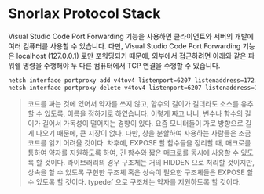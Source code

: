 Snorlax Protocol Stack
======================

<!-- 이 라이브러리는 그녀가 잘 사용하기를 바라면서 만들 것입니다. -->

Visual Studio Code Port Forwarding 기능을 사용하면 클라이언트와 서버의 개발에 여러 컴퓨터를 사용할 수 있습니다. 다만, Visual Studio Code Port Forwarding 기능은 localhost (127.0.0.1) 로만 포워딩되기 때문에, 외부에서 접근하려면 아래와 같은 파워쉘 명령을 수행해야 두 다른 컴퓨터에서 TCP 연결을 수행할 수 있습니다.

```sh
netsh interface portproxy add v4tov4 listenport=6207 listenaddress=172.30.1.59 connectport=6207 connectaddress=127.0.0.1
netsh interface portproxy delete v4tov4 listenport=6207 listenaddress=172.30.1.59
```

> 코드를 짜는 것에 있어서 약자를 쓰지 않고, 함수의 길이가 길더라도 소스를 유추할 수 있도록, 
> 이름을 정하기로 하였습니다.
> 이렇게 짜고 나니, 변수나 함수의 길이가 길어서 가독성이 떨어지는 경향이 있다.
> 요즘 모니터들이 가로 방향으로 길게 나오기 때문에,
> 큰 지장이 없다.
> 다만, 창을 분할하여 사용하는 사람들은 조금 코드를 읽기 어려울 것이다.
> 차후에, EXPOSE 할 함수들을 정리할 때, 매크로를 통하여 약자를 지원하도록 하여, 긴 함수와 짧은 매크로를 동시에 사용할 수 있도록 할 것이다.
> 라이브러리의 경우 구조체는 거의 HIDDEN 으로 처리할 것이지만, 상속을 할 수 있도록 구현한 구조체
> 혹은 상속이 필요한 구조체들은 EXPOSE 할 수 있도록 할 것이다.
> typedef 으로 구조체는 약자를 지원하도록 할 것이다.
